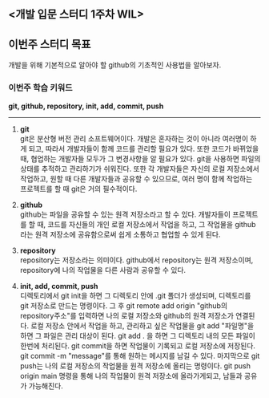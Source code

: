 ## <개발 입문 스터디 1주차 WIL>

## 이번주 스터디 목표
개발을 위해 기본적으로 알아야 할 github의 기초적인 사용법을 알아보자.

### 이번주 학습 키워드
**git, github, repository, init, add, commit, push**

***

1. **git**   
git은 분산형 버전 관리 소프트웨어이다. 개발은 혼자하는 것이 아니라 여러명이 하게 되고, 따라서 개발자들이 함께 코드를 관리할 필요가 있다. 또한 코드가 바뀌었을 때, 협업하는 개발자들 모두가 그 변경사항을 알 필요가 있다. git을 사용하면 파일의 상태를 추적하고 관리하기가 쉬워진다. 또한 각 개발자들은 자신의 로컬 저장소에서 작업하고, 원할 때 다른 개발자들과 공유할 수 있으므로, 여러 명이 함께 작업하는 프로젝트를 할 때 git은 거의 필수적이다.

2. **github**   
github는 파일을 공유할 수 있는 원격 저장소라고 할 수 있다. 개발자들이 프로젝트를 할 때, 코드를 자신들의 개인 로컬 저장소에서 작업을 하고, 그 작업물을 github라는 원격 저장소에 공유함으로써 쉽게 소통하고 협업할 수 있게 된다.

3. **repository**   
repository는 저장소라는 의미이다. github에서 repository는 원격 저장소이며, repository에 나의 작업물을 다른 사람과 공유할 수 있다.

4. **init, add, commit, push**   
디렉토리에서 git init을 하면 그 디렉토리 안에 .git 폴더가 생성되며, 디렉토리를 git 저장소로 만드는 명령이다. 그 후 git remote add origin "github의 repository주소"를 입력하면 나의 로컬 저장소와 github의 원격 저장소가 연결된다. 로컬 저장소 안에서 작업을 하고, 관리하고 싶은 작업물을 git add "파일명"을 하면 그 파일은 관리 대상이 된다. git add . 을 하면 그 디렉토리 내의 모든 파일이 한번에 처리된다. git commit을 하면 작업물이 기록되고 로컬 저장소에 저장된다. git commit -m "message"를 통해 원하는 메시지를 남길 수 있다. 마지막으로 git push는 나의 로컬 저장소의 작업물을 원격 저장소에 올리는 명령이다. git push origin main 명령을 통해 나의 작업물이 원격 저장소에 올라가게되고, 남들과 공유가 가능해진다.